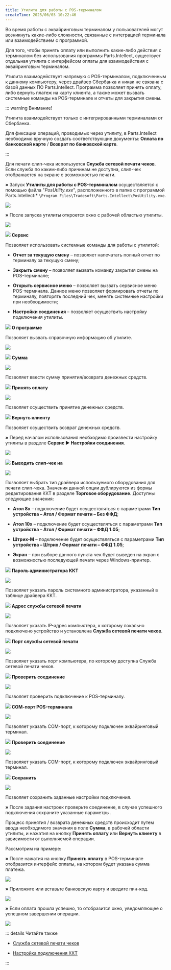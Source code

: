 ```yaml
---
title: Утилита для работы с POS-терминалом
createTime: 2025/06/03 10:22:46
---
```

Во время работы с эквайринговым терминалом у пользователей могут возникнуть какие-либо сложности, связанные с интеграцией терминала или взаимодействием с программой.

Для того, чтобы принять оплату или выполнить какие-либо действия с терминалом без использования программы Parts.Intellect, существует отдельная утилита с интерфейсом оплаты для взаимодействия с эквайринговым терминалом.

Утилита взаимодействует напрямую с POS-терминалом, подключенным к данному компьютеру, через драйвер Сбербанка и никак не связана с базой данных ПО Parts.Intellect. Программа позволяет принять оплату, либо вернуть платеж на карту клиента, а также может вызвать системные команды на POS-терминале и отчеты для закрытия смены.

::: warning Внимание!

Утилита взаимодействует только с интегрированными терминалами от Сбербанка.

Для фиксации операций, проводимых через утилиту, в Parts.Intellect необходимо вручную создать соответствующие документы: **Оплата по банковской карте** / **Возврат по банковской карте**.

:::

Для печати слип-чека используется **Служба сетевой печати чеков**. Если служба по каким-либо причинам не доступна, слип-чек отображается на экране с возможностью печати.

**»** Запуск **Утилиты для работы с POS-терминалом** осуществляется с помощью файла "*PosUtility.exe*", расположенного в папке с программой Parts.Intellect:* `\Program Files\Tradesoft\Parts.Intellect\PosUtility.exe`.

![](../../assets/work/two/634.png)

**»** После запуска утилиты откроется окно с рабочей областью утилиты.

![](../../assets/work/two/635.png)

![](../../assets/work/two/006.png) **Сервис**

Позволяет использовать системные команды для работы с утилитой:

- **Отчет за текущую смену** – позволяет напечатать полный отчет по терминалу за текущую смену;

- **Закрыть смену** – позволяет вызвать команду закрытия смены на POS-терминале;

- **Открыть сервисное меню** – позволяет вызвать сервисное меню POS-терминала. Данное меню позволяет формировать отчеты по терминалу, повторять последний чек, менять системные настройки при необходимости;

- **Настройки соединения** – позволяет осуществить настройку подключения утилиты.

![](../../assets/work/two/008.png) **О программе**

Позволяет вызвать справочную информацию об утилите.

![](../../assets/work/two/636.png)

![](../../assets/work/two/009.png) **Сумма**

![](../../assets/work/two/637.png)

Позволяет ввести сумму принятия/возврата денежных средств.

![](../../assets/work/two/010.png) **Принять оплату**

![](../../assets/work/two/638.png)

Позволяет осуществить принятие денежных средств.

![](../../assets/work/two/011.png) **Вернуть клиенту**

Позволяет осуществить возврат денежных средств.

**»** Перед началом использования необходимо произвести настройку утилиты в разделе **Сервис ► Настройки соединения**.

![](../../assets/work/two/639.png)

![](../../assets/work/two/006.png) **Выводить слип-чек на**

![](../../assets/work/two/640.png)

Позволяет выбрать тип драйвера используемого оборудования для печати слип-чека. Значения данной опции дублируются из формы редактирования ККТ в разделе **Торговое оборудование**. Доступны следующие значения:

- **Атол 8х** – подключение будет осуществляться с параметрами **Тип устройства – Атол / Формат печати – Без ФФД**;

- **Атол 10х** – подключение будет осуществляться с параметрами **Тип устройства – Атол / Формат печати – ФФД 1.05**;

- **Штрих-М** – подключение будет осуществляться с параметрами **Тип устройства – Штрих / Формат печати – ФФД 1.05**;

- **Экран** – при выборе данного пункта чек будет выведен на экран с возможностью последующей печати через Windows-принтер.

![](../../assets/work/two/008.png) **Пароль администратора ККТ**

![](../../assets/work/two/641.png)

Позволяет указать пароль системного администратора, указанный в таблице драйвера ККТ.

![](../../assets/work/two/009.png) **Адрес службы сетевой печати**

![](../../assets/work/two/642.png)

Позволяет указать IP-адрес компьютера, к которому локально подключено устройство и установлена **Служба сетевой печати чеков**.

![](../../assets/work/two/010.png) **Порт службы сетевой печати**

![](../../assets/work/two/643.png)

Позволяет указать порт компьютера, по которому доступна Служба сетевой печати чеков.

![](../../assets/work/two/011.png) **Проверить соединение**

![](../../assets/work/two/644.png)

Позволяет проверить подключение к POS-терминалу.

![](../../assets/work/two/012.png) **СОМ-порт POS-терминала**

![](../../assets/work/two/645.png)

Позволяет указать COM-порт, к которому подключен эквайринговый терминал.

![](../../assets/work/two/013.png) **Проверить соединение**

![](../../assets/work/two/646.png)

Позволяет указать COM-порт, к которому подключен эквайринговый терминал.

![](../../assets/work/two/014.png) **Сохранить**

![](../../assets/work/two/647.png)

Позволяет сохранить заданные настройки подключения.

**»** После задания настроек проверьте соединение, в случае успешного подключения сохраните указанные параметры.

Процесс принятия / возврата денежных средств происходит путем ввода необходимого значения в поле **Сумма**, в рабочей области утилиты, и нажатия на кнопку **Принять оплату** или **Вернуть клиенту** в зависимости от выполняемой операции.

Рассмотрим на примере:

**»** После нажатия на кнопку **Принять оплату** в POS-терминале отобразится интерфейс оплаты, на котором будет указана сумма платежа.

![](../../assets/work/two/648.png)

**»** Приложите или вставьте банковскую карту и введите пин-код.

![](../../assets/work/two/649.png)

**»** Если оплата прошла успешно, то отобразится окно, уведомляющее о успешном завершении операции.

![](../../assets/work/two/650.png)

::: details Читайте также 

- [Служба сетевой печати чеков](./sluzhba_setevoj_pechati_chekov.md)

- [Настройка подключения ККТ](./nastrojka_podklyucheniya_kkt.md)

:::